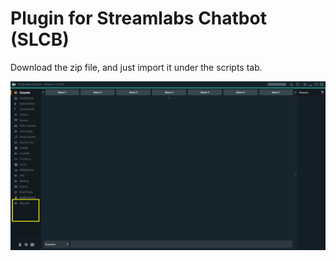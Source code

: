 # Plugin for Streamlabs Chatbot (SLCB)
Download the zip file, and just import it under the scripts tab.

![alt text](https://github.com/xinthral/streamlabs/blob/main/photos/1_missing_scripts_tab.jpg?raw=true)
